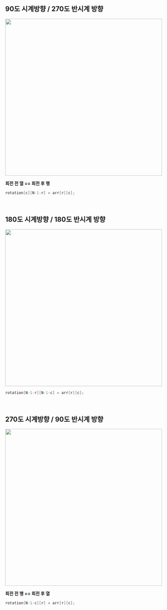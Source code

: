 
## 90도 시계방향 / 270도 반시계 방향

<img src="https://user-images.githubusercontent.com/62600984/131979389-07abc378-69ef-4dab-b334-64181a5fe727.png" width=500>

**회전 전 열 == 회전 후 행**

```java
rotation[c][N-1-r] = arr[r][c];
```

<br>

## 180도 시계방향 / 180도 반시계 방향

<img src="https://user-images.githubusercontent.com/62600984/131984645-3f6413e3-97b8-4b74-a877-b14a66b04b30.png" width=500>

```java
rotation[N-1-r][N-1-c] = arr[r][c];
```

<br>

## 270도 시계방향 / 90도 반시계 방향

<img src="https://user-images.githubusercontent.com/62600984/131984689-1ff02a7e-6da4-45e7-9548-205e5718654e.png" width=500>

**회전 전 행 == 회전 후 열**

```java
rotation[N-1-c][r] = arr[r][c];
```

